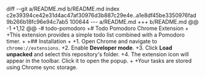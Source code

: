 diff --git a/README.md b/README.md
index c2e39394ce42e31d4ac47af30976d3b887c29e4e..a1e8df45be3350976fad9b266b18fc96e94c7ab5 100644
--- a/README.md
+++ b/README.md
@@ -1 +1,12 @@
-# todo-pomodoro
+# Todo Pomodoro Chrome Extension
+
+This extension provides a simple todo list combined with a Pomodoro timer.
+
+## Installation
+
+1. Open Chrome and navigate to `chrome://extensions`.
+2. Enable **Developer mode**.
+3. Click **Load unpacked** and select this repository's folder.
+4. The extension icon will appear in the toolbar. Click it to open the popup.
+
+Your tasks are stored using Chrome sync storage.

